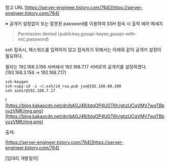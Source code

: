 
참고 URL
[https://server-engineer.tistory.com/764](https://server-engineer.tistory.com/764)

※ 공개키 설정없이 또는 잘못된 password를 이용하여 SSH 접속 시 출력 에러 메세지

> Permission denied (publickey,gssapi-keyex,gssapi-with-mic,password)

ssh 접속시, 패스워드를 입력하지 않고 접속하기 위해서는 아래와 같이 공개키 설정이 필요하다.

필자는 192.168.3.156 서버에서 192.168.7.17 서버로의 공개키를 설정하겠다. (192.168.3.156 → 192.168.7.17)

```
ssh-keygen
ssh-copy-id -i ~/.ssh/id_rsa.pub jun@192.168.60.200
ssh aimir@192.168.7.17
```

![https://blog.kakaocdn.net/dn/bAGJ4R/btqOP4UGT6h/gtjzUCqVMV7wqTBbyvzVMK/img.png](https://blog.kakaocdn.net/dn/bAGJ4R/btqOP4UGT6h/gtjzUCqVMV7wqTBbyvzVMK/img.png)

출처:

[https://server-engineer.tistory.com/764](https://server-engineer.tistory.com/764)

[임대리 개발일지]